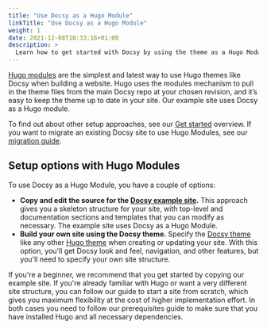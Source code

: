 ```yaml
---
title: "Use Docsy as a Hugo Module"
linkTitle: "Use Docsy as a Hugo Module"
weight: 1
date: 2021-12-08T10:33:16+01:00
description: >
  Learn how to get started with Docsy by using the theme as a Hugo Module.
---
```


[Hugo modules](https://gohugo.io/hugo-modules/) are the simplest and latest way to use Hugo themes like Docsy when building a website. Hugo uses the modules mechanism to pull in the theme files from the main Docsy repo at your chosen revision, and it’s easy to keep the theme up to date in your site. Our example site uses Docsy as a Hugo module.

To find out about other setup approaches, see our [Get started](/docs/get-started/) overview. If you want to migrate an existing Docsy site to use Hugo Modules, see our [migration guide](/docs/updating/convert-site-to-module/).

## Setup options with Hugo Modules

To use Docsy as a Hugo Module, you have a couple of options:

*   **Copy and edit the source for the [Docsy example site](https://github.com/defenseunicorns/defense-unicorns-hugo-them-example).** This approach gives you a skeleton structure for your site, with top-level and documentation sections and templates that you can modify as necessary. The example site uses Docsy as a Hugo Module.
*   **Build your own site using the Docsy theme.** Specify the [Docsy theme](https://github.com/defenseunicorns/defense-unicorns-hugo-them) like any other [Hugo theme](https://gohugo.io/themes/) when creating or updating your site. With this option, you'll get Docsy look and feel, navigation, and other features, but you'll need to specify your own site structure.

If you're a beginner, we recommend that you get started by copying our example site. If you're already familiar with Hugo or want a very different site structure, you can follow our guide to start a site from scratch, which gives you maximum flexibility at the cost of higher implementation effort. In both cases you need to follow our prerequisites guide to make sure that you have installed Hugo and all necessary dependencies.

